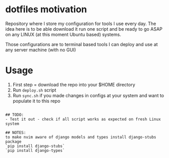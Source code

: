 # dotfiles motivation

Repository where I store my configuration for tools I use every day.
The idea here is to be able download it run one script and be ready to go ASAP on
any LINUX (at this moment Ubuntu based) systems.

Those configurations are to terminal based tools I can deploy and use at any server machine (with no GUI)

# Usage
1. First step = download the repo into your $HOME directory
2. Run `deploy.sh` script
3. Run `sync.sh` if you made changes in configs at your system and want to populate it to this repo 
```

## TODO:
- Test it out - check if all script works as expected on fresh Linux system

## NOTES:
to make nvim aware of django models and types install django-stubs package
`pip install django-stubs`
`pip install django-types`
